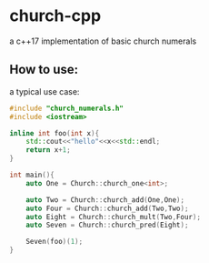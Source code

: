 # church-cpp
a c++17 implementation of basic church numerals

## How to use:

a typical use case:
```cpp
#include "church_numerals.h"
#include <iostream>

inline int foo(int x){
    std::cout<<"hello"<<x<<std::endl; 
    return x+1;
}

int main(){
    auto One = Church::church_one<int>;

    auto Two = Church::church_add(One,One);
    auto Four = Church::church_add(Two,Two);
    auto Eight = Church::church_mult(Two,Four);
    auto Seven = Church::church_pred(Eight);

    Seven(foo)(1);
}
```
